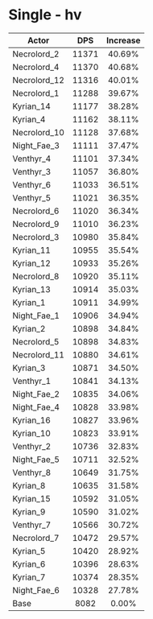 # Single - hv
| Actor | DPS | Increase |
|---|:---:|:---:|
|Necrolord_2|11371|40.69%|
|Necrolord_4|11370|40.68%|
|Necrolord_12|11316|40.01%|
|Necrolord_1|11288|39.67%|
|Kyrian_14|11177|38.28%|
|Kyrian_4|11162|38.11%|
|Necrolord_10|11128|37.68%|
|Night_Fae_3|11111|37.47%|
|Venthyr_4|11101|37.34%|
|Venthyr_3|11057|36.80%|
|Venthyr_6|11033|36.51%|
|Venthyr_5|11021|36.35%|
|Necrolord_6|11020|36.34%|
|Necrolord_9|11010|36.23%|
|Necrolord_3|10980|35.84%|
|Kyrian_11|10955|35.54%|
|Kyrian_12|10933|35.26%|
|Necrolord_8|10920|35.11%|
|Kyrian_13|10914|35.03%|
|Kyrian_1|10911|34.99%|
|Night_Fae_1|10906|34.94%|
|Kyrian_2|10898|34.84%|
|Necrolord_5|10898|34.83%|
|Necrolord_11|10880|34.61%|
|Kyrian_3|10871|34.50%|
|Venthyr_1|10841|34.13%|
|Night_Fae_2|10835|34.06%|
|Night_Fae_4|10828|33.98%|
|Kyrian_16|10827|33.96%|
|Kyrian_10|10823|33.91%|
|Venthyr_2|10736|32.83%|
|Night_Fae_5|10711|32.52%|
|Venthyr_8|10649|31.75%|
|Kyrian_8|10635|31.58%|
|Kyrian_15|10592|31.05%|
|Kyrian_9|10590|31.02%|
|Venthyr_7|10566|30.72%|
|Necrolord_7|10472|29.57%|
|Kyrian_5|10420|28.92%|
|Kyrian_6|10396|28.63%|
|Kyrian_7|10374|28.35%|
|Night_Fae_6|10328|27.78%|
|Base|8082|0.00%|
